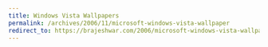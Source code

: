```yaml
---
title: Windows Vista Wallpapers
permalink: /archives/2006/11/microsoft-windows-vista-wallpaper
redirect_to: https://brajeshwar.com/2006/microsoft-windows-vista-wallpapers/
---
```

